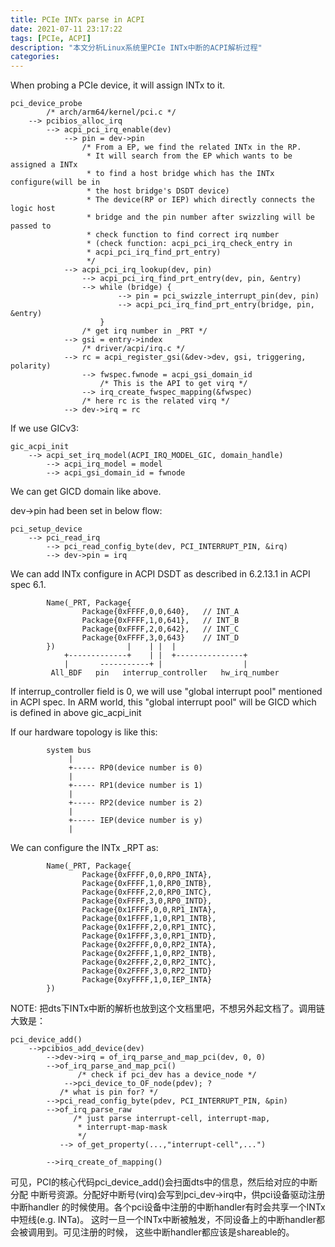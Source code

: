 ```yaml
---
title: PCIe INTx parse in ACPI
date: 2021-07-11 23:17:22
tags: [PCIe, ACPI]
description: "本文分析Linux系统里PCIe INTx中断的ACPI解析过程"
categories:
---
```


When probing a PCIe device, it will assign INTx to it.
```
pci_device_probe
        /* arch/arm64/kernel/pci.c */
    --> pcibios_alloc_irq
        --> acpi_pci_irq_enable(dev)
            --> pin = dev->pin
                /* From a EP, we find the related INTx in the RP.
                 * It will search from the EP which wants to be assigned a INTx
                 * to find a host bridge which has the INTx configure(will be in
                 * the host bridge's DSDT device)
                 * The device(RP or IEP) which directly connects the logic host
                 * bridge and the pin number after swizzling will be passed to
                 * check function to find correct irq number
                 * (check function: acpi_pci_irq_check_entry in
                 * acpi_pci_irq_find_prt_entry)
                 */
            --> acpi_pci_irq_lookup(dev, pin)
                --> acpi_pci_irq_find_prt_entry(dev, pin, &entry)
                --> while (bridge) {
                        --> pin = pci_swizzle_interrupt_pin(dev, pin)
                        --> acpi_pci_irq_find_prt_entry(bridge, pin, &entry)
                    }
                /* get irq number in _PRT */
            --> gsi = entry->index
                /* driver/acpi/irq.c */
            --> rc = acpi_register_gsi(&dev->dev, gsi, triggering, polarity)
                --> fwspec.fwnode = acpi_gsi_domain_id
                    /* This is the API to get virq */
                --> irq_create_fwspec_mapping(&fwspec)
                /* here rc is the related virq */
            --> dev->irq = rc
```
If we use GICv3:
```
gic_acpi_init
    --> acpi_set_irq_model(ACPI_IRQ_MODEL_GIC, domain_handle)
        --> acpi_irq_model = model
        --> acpi_gsi_domain_id = fwnode
```
We can get GICD domain like above.

dev->pin had been set in below flow:
```
pci_setup_device
    --> pci_read_irq
        --> pci_read_config_byte(dev, PCI_INTERRUPT_PIN, &irq)
        --> dev->pin = irq
```

We can add INTx configure in ACPI DSDT as described in 6.2.13.1 in ACPI spec 6.1.
```
        Name(_PRT, Package{
                Package{0xFFFF,0,0,640},   // INT_A
                Package{0xFFFF,1,0,641},   // INT_B
                Package{0xFFFF,2,0,642},   // INT_C
                Package{0xFFFF,3,0,643}    // INT_D
        })                |    | |  |
            +-------------+    | |  +---------------+
            |       -----------+ |                  |
         All_BDF   pin   interrup_controller   hw_irq_number
```
If interrup_controller field is 0, we will use "global interrupt pool" mentioned
in ACPI spec. In ARM world, this "global interrupt pool" will be GICD which is
defined in above gic_acpi_init

If our hardware topology is like this:
```
        system bus  
             |         
             +----- RP0(device number is 0)
             |
             +----- RP1(device number is 1)
             |
             +----- RP2(device number is 2)
             |
             +----- IEP(device number is y)
             |
```
We can configure the INTx _RPT as:
```
        Name(_PRT, Package{
                Package{0xFFFF,0,0,RP0_INTA},
                Package{0xFFFF,1,0,RP0_INTB},
                Package{0xFFFF,2,0,RP0_INTC},
                Package{0xFFFF,3,0,RP0_INTD},
                Package{0x1FFFF,0,0,RP1_INTA},
                Package{0x1FFFF,1,0,RP1_INTB},
                Package{0x1FFFF,2,0,RP1_INTC},
                Package{0x1FFFF,3,0,RP1_INTD},
                Package{0x2FFFF,0,0,RP2_INTA},
                Package{0x2FFFF,1,0,RP2_INTB},
                Package{0x2FFFF,2,0,RP2_INTC},
                Package{0x2FFFF,3,0,RP2_INTD} 
                Package{0xyFFFF,1,0,IEP_INTA} 
        })
```

NOTE:
 把dts下INTx中断的解析也放到这个文档里吧，不想另外起文档了。调用链大致是：
```
pci_device_add()
    -->pcibios_add_device(dev)
        -->dev->irq = of_irq_parse_and_map_pci(dev, 0, 0)
	    -->of_irq_parse_and_map_pci()
	           /* check if pci_dev has a device_node */
	        -->pci_device_to_OF_node(pdev); ?
		   /* what is pin for? */
		-->pci_read_config_byte(pdev, PCI_INTERRUPT_PIN, &pin)
		-->of_irq_parse_raw
		      /* just parse interrupt-cell, interrupt-map,
		       * interrupt-map-mask
		       */
		   --> of_get_property(...,"interrupt-cell",...")

	    -->irq_create_of_mapping()
```
可见，PCI的核心代码pci_device_add()会扫面dts中的信息，然后给对应的中断分配
中断号资源。分配好中断号(virq)会写到pci_dev->irq中，供pci设备驱动注册中断handler
的时候使用。各个pci设备中注册的中断handler有时会共享一个INTx中短线(e.g. INTa)。
这时一旦一个INTx中断被触发，不同设备上的中断handler都会被调用到。可见注册的时候，
这些中断handler都应该是shareable的。
